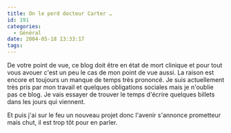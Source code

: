 ```yaml
---
title: On le perd docteur Carter …
id: 191
categories:
  - Général
date: 2004-05-18 13:33:17
tags:
---
```


De votre point de vue, ce blog doit être en état de mort clinique et pour tout vous avouer c'est un peu le cas de mon point de vue aussi. La raison est encore et toujours un manque de temps très prononcé. Je suis actuellement très pris par mon travail et quelques obligations sociales mais je n'oublie pas ce blog. Je vais essayer de trouver le temps d'écrire quelques billets dans les jours qui viennent.

Et puis j'ai sur le feu un nouveau projet donc l'avenir s'annonce prometteur mais chut, il est trop tôt pour en parler.
